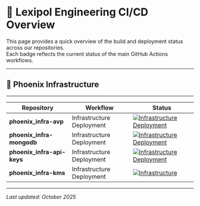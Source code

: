 # 🚀 Lexipol Engineering CI/CD Overview

This page provides a quick overview of the build and deployment status across our repositories.  
Each badge reflects the current status of the main GitHub Actions workflows.

---

## 🧱 Phoenix Infrastructure

---

| Repository | Workflow | Status |
|-------------|-----------|--------|
| **phoenix_infra-avp** | Infrastructure Deployment | [![Infrastructure Deployment](https://github.com/praetoriandigital/phoenix_infra-avp/actions/workflows/infrastructure.yml/badge.svg)](https://github.com/praetoriandigital/phoenix_infra-avp/actions/workflows/infrastructure.yml) |
| **phoenix_infra-mongodb** | Infrastructure Deployment | [![Infrastructure Deployment](https://github.com/praetoriandigital/phoenix_infra-mongodb/actions/workflows/infrastructure.yml/badge.svg)](https://github.com/praetoriandigital/phoenix_infra-mongodb/actions/workflows/infrastructure.yml) |
| **phoenix_infra-api-keys** | Infrastructure Deployment | [![Infrastructure Deployment](https://github.com/praetoriandigital/phoenix_infra-api-keys/actions/workflows/infrastructure.yml/badge.svg)](https://github.com/praetoriandigital/phoenix_infra-api-keys/actions/workflows/infrastructure.yml) |
| **phoenix_infra-kms** | Infrastructure Deployment | [![Infrastructure](https://github.com/praetoriandigital/phoenix_infra-kms/actions/workflows/infrastructure.yml/badge.svg)](https://github.com/praetoriandigital/phoenix_infra-kms/actions/workflows/infrastructure.yml)|

---

_Last updated: October 2025_